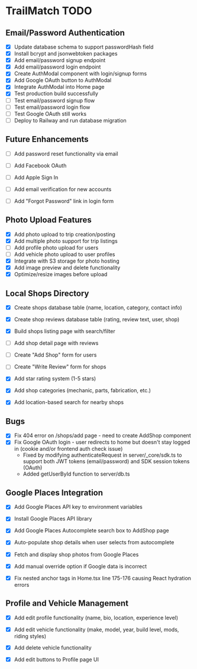 # TrailMatch TODO

## Email/Password Authentication
- [x] Update database schema to support passwordHash field
- [x] Install bcrypt and jsonwebtoken packages
- [x] Add email/password signup endpoint
- [x] Add email/password login endpoint  
- [x] Create AuthModal component with login/signup forms
- [x] Add Google OAuth button to AuthModal
- [x] Integrate AuthModal into Home page
- [x] Test production build successfully
- [ ] Test email/password signup flow
- [ ] Test email/password login flow
- [ ] Test Google OAuth still works
- [ ] Deploy to Railway and run database migration

## Future Enhancements
- [ ] Add password reset functionality via email
- [ ] Add Facebook OAuth
- [ ] Add Apple Sign In
- [ ] Add email verification for new accounts
- [ ] Add "Forgot Password" link in login form



## Photo Upload Features
- [x] Add photo upload to trip creation/posting
- [x] Add multiple photo support for trip listings
- [ ] Add profile photo upload for users
- [ ] Add vehicle photo upload to user profiles
- [x] Integrate with S3 storage for photo hosting
- [x] Add image preview and delete functionality
- [x] Optimize/resize images before upload

## Local Shops Directory
- [x] Create shops database table (name, location, category, contact info)
- [x] Create shop reviews database table (rating, review text, user, shop)
- [x] Build shops listing page with search/filter
- [ ] Add shop detail page with reviews
- [ ] Create "Add Shop" form for users
- [ ] Create "Write Review" form for shops
- [x] Add star rating system (1-5 stars)
- [x] Add shop categories (mechanic, parts, fabrication, etc.)
- [x] Add location-based search for nearby shops



## Bugs
- [x] Fix 404 error on /shops/add page - need to create AddShop component
- [x] Fix Google OAuth login - user redirects to home but doesn't stay logged in (cookie and/or frontend auth check issue)
  - Fixed by modifying authenticateRequest in server/_core/sdk.ts to support both JWT tokens (email/password) and SDK session tokens (OAuth)
  - Added getUserById function to server/db.ts



## Google Places Integration
- [x] Add Google Places API key to environment variables
- [x] Install Google Places API library
- [x] Add Google Places Autocomplete search box to AddShop page
- [x] Auto-populate shop details when user selects from autocomplete
- [x] Fetch and display shop photos from Google Places
- [x] Add manual override option if Google data is incorrect


- [x] Fix nested anchor tags in Home.tsx line 175-176 causing React hydration errors



## Profile and Vehicle Management
- [x] Add edit profile functionality (name, bio, location, experience level)
- [x] Add edit vehicle functionality (make, model, year, build level, mods, riding styles)
- [x] Add delete vehicle functionality
- [x] Add edit buttons to Profile page UI

